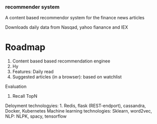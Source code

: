 ### recommender system

A content based recommendor system for the finance news articles 

Downloads daily data from Nasqad, yahoo fianance and IEX 

# Roadmap 
1. Content based based recommendation enginee
2. Hy
3. Features: Daily read
4. Suggested articles (in a browser): based on watchlist


Evaluation
1. Recall TopN


Deloyment technologyies: 1. Redis, flask (REST-endport), cassandra, Docker, Kubernetes
Machine learning technologies: Sklearn, word2vec, NLP: NLPK, spacy, tensorflow

